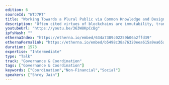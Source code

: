 ```yaml
---
edition: 6
sourceId: "WTJ7RT"
title: "Working Towards a Plural Public via Common Knowledge and Designated Verifier Proofs"
description: "Often cited virtues of blockchains are immutability, transparency, decentralization, openness, and trustlessness. Many also think of their most natural applications as financial. Yet a critical affordance of such systems is often missed: the way they are uniquely suited to facilitate cooperation. Here I show how via CK and DVPs."
youtubeUrl: "https://youtu.be/363W8KpCcBg"
ipfsHash: ""
ethernaIndex: "https://etherna.io/embed/634a7389c02259b06a2ffd39"
ethernaPermalink: "https://etherna.io/embed/b5498c38a76320eea615a9ea65aeaccb2221f385881fdb2d9f6a6eb5fd3191b8"
duration: 1573
expertise: "Intermediate"
type: "Talk"
track: "Governance & Coordination"
tags: ["Governance & Coordination"]
keywords: ["Coordination","Non-Financial","Social"]
speakers: ["Shrey Jain"]
---
```

